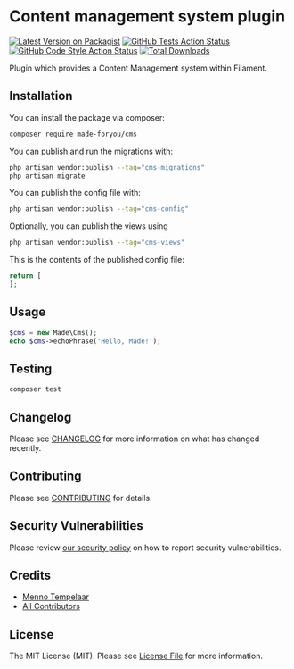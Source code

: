 # Content management system plugin

[![Latest Version on Packagist](https://img.shields.io/packagist/v/made-foryou/cms.svg?style=flat-square)](https://packagist.org/packages/made-foryou/cms)
[![GitHub Tests Action Status](https://img.shields.io/github/actions/workflow/status/made-foryou/cms/run-tests.yml?branch=main&label=tests&style=flat-square)](https://github.com/made-foryou/cms/actions?query=workflow%3Arun-tests+branch%3Amain)
[![GitHub Code Style Action Status](https://img.shields.io/github/actions/workflow/status/made-foryou/cms/fix-php-code-styling.yml?branch=main&label=code%20style&style=flat-square)](https://github.com/made-foryou/cms/actions?query=workflow%3A"Fix+PHP+code+styling"+branch%3Amain)
[![Total Downloads](https://img.shields.io/packagist/dt/made-foryou/cms.svg?style=flat-square)](https://packagist.org/packages/made-foryou/cms)



Plugin which provides a Content Management system within Filament.

## Installation

You can install the package via composer:

```bash
composer require made-foryou/cms
```

You can publish and run the migrations with:

```bash
php artisan vendor:publish --tag="cms-migrations"
php artisan migrate
```

You can publish the config file with:

```bash
php artisan vendor:publish --tag="cms-config"
```

Optionally, you can publish the views using

```bash
php artisan vendor:publish --tag="cms-views"
```

This is the contents of the published config file:

```php
return [
];
```

## Usage

```php
$cms = new Made\Cms();
echo $cms->echoPhrase('Hello, Made!');
```

## Testing

```bash
composer test
```

## Changelog

Please see [CHANGELOG](CHANGELOG.md) for more information on what has changed recently.

## Contributing

Please see [CONTRIBUTING](.github/CONTRIBUTING.md) for details.

## Security Vulnerabilities

Please review [our security policy](../../security/policy) on how to report security vulnerabilities.

## Credits

- [Menno Tempelaar](https://github.com/mennotempelaar)
- [All Contributors](../../contributors)

## License

The MIT License (MIT). Please see [License File](LICENSE.md) for more information.
